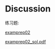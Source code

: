 # Discussion

练习题:


<a href="examprep02.pdf">examprep02</a>

<a href="examprep02.pdf">examprep02_sol.pdf</a>
